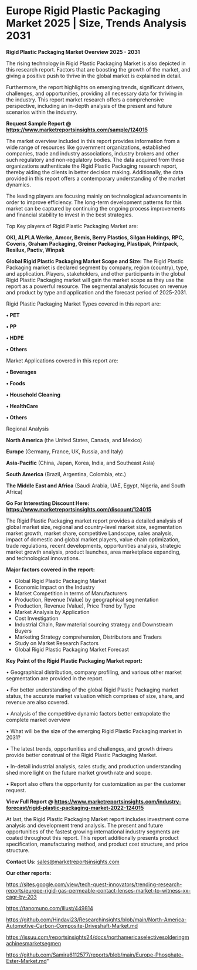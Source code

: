 # Europe Rigid Plastic Packaging Market 2025 | Size, Trends Analysis 2031

<Strong> Rigid Plastic Packaging Market Overview 2025 - 2031</strong>

The rising technology in Rigid Plastic Packaging Market is also depicted in this research report. Factors that are boosting the growth of the market, and giving a positive push to thrive in the global market is explained in detail.

Furthermore, the report highlights on emerging trends, significant drivers, challenges, and opportunities, providing all necessary data for thriving in the industry. This report market research offers a comprehensive perspective, including an in-depth analysis of the present and future scenarios within the industry.

<strong>Request Sample Report @ <a href=https://www.marketreportsinsights.com/sample/124015>https://www.marketreportsinsights.com/sample/124015</a></strong>

The market overview included in this report provides information from a wide range of resources like government organizations, established companies, trade and industry associations, industry brokers and other such regulatory and non-regulatory bodies. The data acquired from these organizations authenticate the Rigid Plastic Packaging research report, thereby aiding the clients in better decision making. Additionally, the data provided in this report offers a contemporary understanding of the market dynamics.

The leading players are focusing mainly on technological advancements in order to improve efficiency. The long-term development patterns for this market can be captured by continuing the ongoing process improvements and financial stability to invest in the best strategies.

Top Key players of Rigid Plastic Packaging Market are:

<strong>OKI, ALPLA Werke, Amcor, Bemis, Berry Plastics, Silgan Holdings, RPC, Coveris, Graham Packaging, Greiner Packaging, Plastipak, Printpack, Resilux, Pactiv, Winpak</strong>

<strong><b>Global Rigid Plastic Packaging Market Scope and Size:</b></strong>
The Rigid Plastic Packaging market is declared segment by company, region (country), type, and application. Players, stakeholders, and other participants in the global Rigid Plastic Packaging market will gain the market scope as they use the report as a powerful resource. The segmental analysis focuses on revenue and product by type and application and the forecast period of 2025-2031.

Rigid Plastic Packaging Market Types covered in this report are:

<strong>• PET

• PP

• HDPE

• Others</strong>

Market Applications covered in this report are:

<strong>• Beverages

• Foods

• Household Cleaning

• HealthCare

• Others</strong> 

Regional Analysis

<strong>North America</strong> (the United States, Canada, and Mexico)

<strong>Europe</strong> (Germany, France, UK, Russia, and Italy)

<strong>Asia-Pacific</strong> (China, Japan, Korea, India, and Southeast Asia)

<strong>South America</strong> (Brazil, Argentina, Colombia, etc.)

<strong>The Middle East and Africa</strong> (Saudi Arabia, UAE, Egypt, Nigeria, and South Africa)

<strong>Go For Interesting Discount Here: <a href=https://www.marketreportsinsights.com/discount/124015>https://www.marketreportsinsights.com/discount/124015</a></strong>

The Rigid Plastic Packaging market report provides a detailed analysis of global market size, regional and country-level market size, segmentation market growth, market share, competitive Landscape, sales analysis, impact of domestic and global market players, value chain optimization, trade regulations, recent developments, opportunities analysis, strategic market growth analysis, product launches, area marketplace expanding, and technological innovations.

<strong><b>Major factors covered in the report:</b></strong>
<ul>
  <li>Global Rigid Plastic Packaging Market </li>
  <li>Economic Impact on the Industry</li>
  <li>Market Competition in terms of Manufacturers</li>
  <li>Production, Revenue (Value) by geographical segmentation</li>
  <li>Production, Revenue (Value), Price Trend by Type</li>
  <li>Market Analysis by Application</li>
  <li>Cost Investigation</li>
  <li>Industrial Chain, Raw material sourcing strategy and Downstream Buyers</li>
  <li>Marketing Strategy comprehension, Distributors and Traders</li>
  <li>Study on Market Research Factors</li>
  <li>Global Rigid Plastic Packaging Market Forecast</li>
</ul>

<strong><b>Key Point of the Rigid Plastic Packaging Market report:</b></strong>

• Geographical distribution, company profiling, and various other market segmentation are provided in the report.

• For better understanding of the global Rigid Plastic Packaging market status, the accurate market valuation which comprises of size, share, and revenue are also covered.

• Analysis of the competitive dynamic factors better extrapolate the complete market overview

• What will be the size of the emerging Rigid Plastic Packaging market in 2031?

• The latest trends, opportunities and challenges, and growth drivers provide better construal of the Rigid Plastic Packaging Market.

• In-detail industrial analysis, sales study, and production understanding shed more light on the future market growth rate and scope.

• Report also offers the opportunity for customization as per the customer request.

<strong><b>View Full Report @ <a href=https://www.marketreportsinsights.com/industry-forecast/rigid-plastic-packaging-market-2022-124015>https://www.marketreportsinsights.com/industry-forecast/rigid-plastic-packaging-market-2022-124015</a></b></strong>


At last, the Rigid Plastic Packaging Market report includes investment come analysis and development trend analysis. The present and future opportunities of the fastest growing international industry segments are coated throughout this report. This report additionally presents product specification, manufacturing method, and product cost structure, and price structure.

<strong>Contact Us:</strong>
sales@marketreportsinsights.com

<strong>Our other reports:</strong>

<a href=https://sites.google.com/view/tech-quest-innovators/trending-research-reports/europe-rigid-gas-permeable-contact-lenses-market-to-witness-xx-cagr-by-203>https://sites.google.com/view/tech-quest-innovators/trending-research-reports/europe-rigid-gas-permeable-contact-lenses-market-to-witness-xx-cagr-by-203</a>

<a href=https://tanomuno.com/illust/449814>https://tanomuno.com/illust/449814</a>

<a href=https://github.com/Hindavi23/Researchinsights/blob/main/North-America-Automotive-Carbon-Composite-Driveshaft-Market.md>https://github.com/Hindavi23/Researchinsights/blob/main/North-America-Automotive-Carbon-Composite-Driveshaft-Market.md</a>

<a href=https://issuu.com/reportsinsights24/docs/northamericaselectivesolderingmachinesmarketsegmen>https://issuu.com/reportsinsights24/docs/northamericaselectivesolderingmachinesmarketsegmen</a>

<a href=https://github.com/Samira6112577/reports/blob/main/Europe-Phosphate-Ester-Market.md>https://github.com/Samira6112577/reports/blob/main/Europe-Phosphate-Ester-Market.md</a>"
